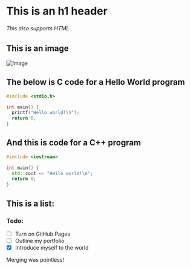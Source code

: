 # This is an h1 header
<h6>This also supports HTML</h6>

<h2>This is an image</h2>

![Image](https://noahsh.me/root/static/media/images/mario.png)

<h2>The below is C code for a Hello World program</h2>

``` c
#include <stdio.h>

int main() {
  printf("Hello world!\n");
  return 0;
}
```

<h2>And this is code for a C++ program</h2>

``` cpp
#include <iostream>

int main() {
  std::cout << "Hello world!\n";
  return 0;
}
```

<h2>This is a list:</h2>
<h3>Todo:</h3>

- [ ] Turn on GitHub Pages
- [ ] Outline my portfolio
- [X] Introduce myself to the world

Merging was pointless!
